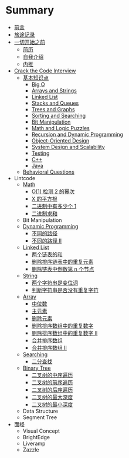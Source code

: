 # Summary

* [前言](README.md)
* [旅途记录](lv_tu_ji_lu.md)
* [一切开始之前](yi_qie_kai_shi_zhi_qian.md)
   * [简历](jian_li.md)
   * [自我介绍](self_intro.md)
   * [内推](nei_tui.md)
* [Crack the Code Interview](crack_the_code_interview.md)
   * [基本知识点](ji_ben_zhi_shi_dian.md)
       * [Big O](big_o.md)
       * [Arrays and Strings](arrays_and_strings.md)
       * [Linked List](linked_list.md)
       * [Stacks and Queues](stacks_and_queues.md)
       * [Trees and Graphs](trees_and_graphs.md)
       * [Sorting and Searching](sorting_and_searching.md)
       * [Bit Manipulation](bit_manipulation.md)
       * [Math and Logic Puzzles](math_and_logic_puzzles.md)
       * [Recursion and Dynamic Programming](recursion_and_dynamic_programming.md)
       * [Object-Oriented Design](object-oriented_design.md)
       * [System Design and Scalability](system_design_and_scalability.md)
       * [Testing](testing.md)
       * [C++](c++.md)
       * [Java](java.md)
   * [Behavioral Questions](behavioral_questions.md)
* Lintcode
   * [Math](math.md)
       * [O(1) 检测 2 的幂次](o1_jian_ce_2_de_mi_ci.md)
       * [X 的平方根](x_de_ping_fang_gen.md)
       * [二进制中有多少个 1](er_jin_zhi_zhong_you_duo_shao_ge_1.md)
       * [二进制求和](er_jin_zhi_qiu_he.md)
   * Bit Manipulation
   * [Dynamic Programming](dynamic_programming.md)
       * [不同的路径](bu_tong_de_lu_jing.md)
       * [不同的路径 II](bu_tong_de_lu_jing_ii.md)
   * [Linked List](linked_list_lintcode.md)
       * [两个链表的和](liang_ge_lian_biao_de_he.md)
       * [删除排序链表中的重复元素](shan_chu_pai_xu_lian_biao_zhong_de_zhong_fu_yuan_su.md)
       * [删除链表中倒数第 n 个节点](shan_chu_lian_biao_zhong_dao_shu_di_n_ge_jie_dian.md)
   * [String](string.md)
       * [两个字符串是变位词](liang_ge_zi_fu_chuan_shi_bian_wei_ci.md)
       * [判断字符串是否没有重复字符](pan_duan_zi_fu_chuan_shi_fou_mei_you_zhong_fu_zi_fu.md)
   * [Array](array.md)
       * [中位数](zhong_wei_shu.md)
       * [主元素](zhu_yuan_su.md)
       * [删除元素](shan_chu_yuan_su.md)
       * [删除排序数组中的重复数字](shan_chu_pai_xu_shu_zu_zhong_de_zhong_fu_shu_zi.md)
       * [删除排序数组中的重复数字 II](shan_chu_pai_xu_shu_zu_zhong_de_zhong_fu_shu_zi_ii.md)
       * [合并排序数组](he_bing_pai_xu_shu_zu.md)
       * [合并排序数组 II](he_bing_pai_xu_shu_zu_ii.md)
   * [Searching](searching.md)
       * [二分查找](er_fen_cha_zhao.md)
   * [Binary Tree](binary_tree.md)
       * [二叉树的中序遍历](er_cha_shu_de_zhong_xu_bian_li.md)
       * [二叉树的前序遍历](er_cha_shu_de_qian_xu_bian_li.md)
       * [二叉树的后序遍历](er_cha_shu_de_hou_xu_bian_li.md)
       * [二叉树的最大深度](er_cha_shu_de_zui_da_shen_du.md)
       * [二叉树的最小深度](er_cha_shu_de_zui_xiao_shen_du.md)
   * Data Structure
   * Segment Tree
* 面经
   * Visual Concept
   * BrightEdge
   * Liveramp
   * Zazzle

